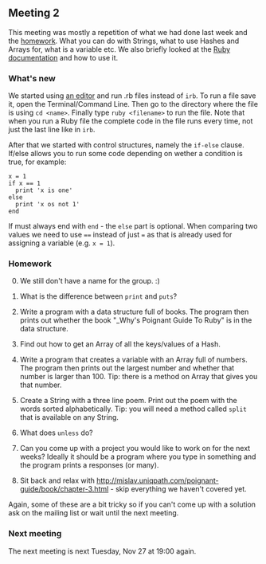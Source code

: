 ## Meeting 2

This meeting was mostly a repetition of what we had done last week and the [homework](https://gist.github.com/02c354d135869b820687). What you can do with Strings, what to use Hashes and Arrays for, what is a variable etc. We also briefly looked at the [Ruby documentation](http://www.ruby-doc.org/core-1.9.3/) and how to use it.

### What's new

We started using [an editor](http://www.sublimetext.com/) and run .rb files instead of `irb`. To run a file save it, open the Terminal/Command Line. Then go to the directory where the file is using `cd <name>`. Finally type `ruby <filename>` to run the file.
Note that when you run a Ruby file the complete code in the file runs every time, not just the last line like in `irb`.

After that we started with control structures, namely the `if-else` clause. If/else allows you to run some code depending on wether a condition is true, for example:

    x = 1
    if x == 1
      print 'x is one'
    else
      print 'x os not 1'
    end

If must always end with `end` - the `else` part is optional. When comparing two values we need to use `==` instead of just `=` as that is already used for assigning a variable (e.g. `x = 1`).

### Homework

0. We still don't have a name for the group. :)

1. What is the difference between `print` and `puts`?

2. Write a program with a data structure full of books. The program then prints out whether the book "_Why's Poignant Guide To Ruby" is in the data structure.

3. Find out how to get an Array of all the keys/values of a Hash.

4. Write a program that creates a variable with an Array full of numbers. The program then prints out the largest number and whether that number is larger than 100.
Tip: there is a method on Array that gives you that number.

5. Create a String with a three line poem. Print out the poem with the words sorted alphabetically.
Tip: you will need a method called `split` that is available on any String.

6. What does `unless` do?

7. Can you come up with a project you would like to work on for the next weeks? Ideally it should be a program where you type in something and the program prints a responses (or many).

8. Sit back and relax with http://mislav.uniqpath.com/poignant-guide/book/chapter-3.html - skip everything we haven't covered yet.

Again, some of these are a bit tricky so if you can't come up with a solution ask on the mailing list or wait until the next meeting.

### Next meeting

The next meeting is next Tuesday, Nov 27 at 19:00 again.
